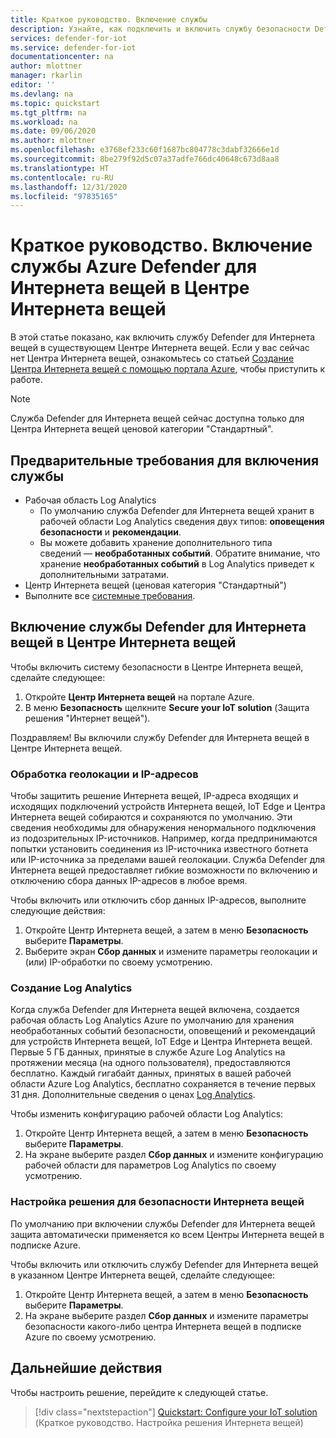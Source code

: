 ```yaml
---
title: Краткое руководство. Включение службы
description: Узнайте, как подключить и включить службу безопасности Defender для Интернета вещей в Центре Интернета вещей Azure.
services: defender-for-iot
ms.service: defender-for-iot
documentationcenter: na
author: mlottner
manager: rkarlin
editor: ''
ms.devlang: na
ms.topic: quickstart
ms.tgt_pltfrm: na
ms.workload: na
ms.date: 09/06/2020
ms.author: mlottner
ms.openlocfilehash: e3768ef233c60f1687bc804778c3dabf32666e1d
ms.sourcegitcommit: 8be279f92d5c07a37adfe766dc40648c673d8aa8
ms.translationtype: HT
ms.contentlocale: ru-RU
ms.lasthandoff: 12/31/2020
ms.locfileid: "97835165"
---
```

# <a name="quickstart-onboard-azure-defender-for-iot-service-in-iot-hub"></a>Краткое руководство. Включение службы Azure Defender для Интернета вещей в Центре Интернета вещей

В этой статье показано, как включить службу Defender для Интернета вещей в существующем Центре Интернета вещей. Если у вас сейчас нет Центра Интернета вещей, ознакомьтесь со статьей [Создание Центра Интернета вещей с помощью портала Azure](../iot-hub/iot-hub-create-through-portal.md), чтобы приступить к работе.

> [!NOTE]
> Служба Defender для Интернета вещей сейчас доступна только для Центра Интернета вещей ценовой категории "Стандартный".

## <a name="prerequisites-for-enabling-the-service"></a>Предварительные требования для включения службы

- Рабочая область Log Analytics
  - По умолчанию служба Defender для Интернета вещей хранит в рабочей области Log Analytics сведения двух типов: **оповещения безопасности** и **рекомендации**.
  - Вы можете добавить хранение дополнительного типа сведений — **необработанных событий**. Обратите внимание, что хранение **необработанных событий** в Log Analytics приведет к дополнительными затратами.
- Центр Интернета вещей (ценовая категория "Стандартный")
- Выполните все [системные требования](quickstart-system-prerequisites.md).

## <a name="enable-defender-for-iot-on-your-iot-hub"></a>Включение службы Defender для Интернета вещей в Центре Интернета вещей

Чтобы включить систему безопасности в Центре Интернета вещей, сделайте следующее:

1. Откройте **Центр Интернета вещей** на портале Azure.
1. В меню **Безопасность** щелкните **Secure your IoT solution** (Защита решения "Интернет вещей").

Поздравляем! Вы включили службу Defender для Интернета вещей в Центре Интернета вещей.

### <a name="geolocation-and-ip-address-handling"></a>Обработка геолокации и IP-адресов

Чтобы защитить решение Интернета вещей, IP-адреса входящих и исходящих подключений устройств Интернета вещей, IoT Edge и Центра Интернета вещей собираются и сохраняются по умолчанию. Эти сведения необходимы для обнаружения ненормального подключения из подозрительных IP-источников. Например, когда предпринимаются попытки установить соединения из IP-источника известного ботнета или IP-источника за пределами вашей геолокации. Служба Defender для Интернета вещей предоставляет гибкие возможности по включению и отключению сбора данных IP-адресов в любое время.

Чтобы включить или отключить сбор данных IP-адресов, выполните следующие действия:

1. Откройте Центр Интернета вещей, а затем в меню **Безопасность** выберите **Параметры**.
1. Выберите экран **Сбор данных** и измените параметры геолокации и (или) IP-обработки по своему усмотрению.

### <a name="log-analytics-creation"></a>Создание Log Analytics

Когда служба Defender для Интернета вещей включена, создается рабочая область Log Analytics Azure по умолчанию для хранения необработанных событий безопасности, оповещений и рекомендаций для устройств Интернета вещей, IoT Edge и Центра Интернета вещей. Первые 5 ГБ данных, принятые в службе Azure Log Analytics на протяжении месяца (на одного пользователя), предоставляются бесплатно. Каждый гигабайт данных, принятых в вашей рабочей области Azure Log Analytics, бесплатно сохраняется в течение первых 31 дня. Дополнительные сведения о ценах [Log Analytics](https://azure.microsoft.com/pricing/details/monitor/).

Чтобы изменить конфигурацию рабочей области Log Analytics:

1. Откройте Центр Интернета вещей, а затем в меню **Безопасность** выберите **Параметры**.
1. На экране выберите раздел **Сбор данных** и измените конфигурацию рабочей области для параметров Log Analytics по своему усмотрению.

### <a name="customize-your-iot-security-solution"></a>Настройка решения для безопасности Интернета вещей

По умолчанию при включении службы Defender для Интернета вещей защита автоматически применяется ко всем Центры Интернета вещей в подписке Azure.

Чтобы включить или отключить службу Defender для Интернета вещей в указанном Центре Интернета вещей, сделайте следующее:

1. Откройте Центр Интернета вещей, а затем в меню **Безопасность** выберите **Параметры**.
1. На экране выберите раздел **Сбор данных** и измените параметры безопасности какого-либо центра Интернета вещей в подписке Azure по своему усмотрению.

## <a name="next-steps"></a>Дальнейшие действия

Чтобы настроить решение, перейдите к следующей статье.

> [!div class="nextstepaction"]
> [Quickstart: Configure your IoT solution](quickstart-configure-your-solution.md) (Краткое руководство. Настройка решения Интернета вещей)